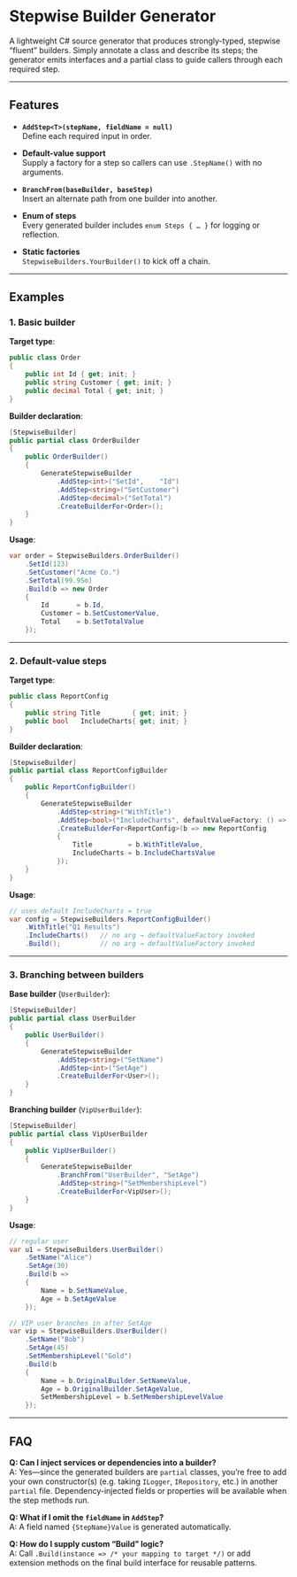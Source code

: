 # Stepwise Builder Generator

A lightweight C# source generator that produces strongly-typed, stepwise “fluent” builders. Simply annotate a class and describe its steps; the generator emits interfaces and a partial class to guide callers through each required step.

---

## Features

- **`AddStep<T>(stepName, fieldName = null)`**  
  Define each required input in order.

- **Default-value support**  
  Supply a factory for a step so callers can use `.StepName()` with no arguments.

- **`BranchFrom(baseBuilder, baseStep)`**  
  Insert an alternate path from one builder into another.

- **Enum of steps**  
  Every generated builder includes `enum Steps { … }` for logging or reflection.

- **Static factories**  
  `StepwiseBuilders.YourBuilder()` to kick off a chain.

---

## Examples

### 1. Basic builder  

**Target type**:
```csharp
public class Order
{
    public int Id { get; init; }
    public string Customer { get; init; }
    public decimal Total { get; init; }
}
```

**Builder declaration**:
```csharp
[StepwiseBuilder]
public partial class OrderBuilder
{
    public OrderBuilder()
    {
        GenerateStepwiseBuilder
            .AddStep<int>("SetId",    "Id")
            .AddStep<string>("SetCustomer")
            .AddStep<decimal>("SetTotal")
            .CreateBuilderFor<Order>();
    }
}
```

**Usage**:
```csharp
var order = StepwiseBuilders.OrderBuilder()
    .SetId(123)
    .SetCustomer("Acme Co.")
    .SetTotal(99.95m)
    .Build(b => new Order
    {
        Id       = b.Id,
        Customer = b.SetCustomerValue,
        Total    = b.SetTotalValue
    });
```

---

### 2. Default-value steps  

**Target type**:
```csharp
public class ReportConfig
{
    public string Title        { get; init; }
    public bool   IncludeCharts{ get; init; }
}
```

**Builder declaration**:
```csharp
[StepwiseBuilder]
public partial class ReportConfigBuilder
{
    public ReportConfigBuilder()
    {
        GenerateStepwiseBuilder
            .AddStep<string>("WithTitle")
            .AddStep<bool>("IncludeCharts", defaultValueFactory: () => true)
            .CreateBuilderFor<ReportConfig>(b => new ReportConfig
            {
                Title         = b.WithTitleValue,
                IncludeCharts = b.IncludeChartsValue
            });
    }
}
```

**Usage**:
```csharp
// uses default IncludeCharts = true
var config = StepwiseBuilders.ReportConfigBuilder()
    .WithTitle("Q1 Results")
    .IncludeCharts()   // no arg → defaultValueFactory invoked
    .Build();          // no arg → defaultValueFactory invoked
```

---

### 3. Branching between builders  

**Base builder** (`UserBuilder`):
```csharp
[StepwiseBuilder]
public partial class UserBuilder
{
    public UserBuilder()
    {
        GenerateStepwiseBuilder
            .AddStep<string>("SetName")
            .AddStep<int>("SetAge")
            .CreateBuilderFor<User>();
    }
}
```

**Branching builder** (`VipUserBuilder`):
```csharp
[StepwiseBuilder]
public partial class VipUserBuilder
{
    public VipUserBuilder()
    {
        GenerateStepwiseBuilder
            .BranchFrom("UserBuilder", "SetAge")
            .AddStep<string>("SetMembershipLevel")
            .CreateBuilderFor<VipUser>();
    }
}
```

**Usage**:
```csharp
// regular user
var u1 = StepwiseBuilders.UserBuilder()
    .SetName("Alice")
    .SetAge(30)
    .Build(b => 
    {
        Name = b.SetNameValue,
        Age = b.SetAgeValue
    });

// VIP user branches in after SetAge
var vip = StepwiseBuilders.UserBuilder()
    .SetName("Bob")
    .SetAge(45)
    .SetMembershipLevel("Gold")
    .Build(b 
    {
        Name = b.OriginalBuilder.SetNameValue,
        Age = b.OriginalBuilder.SetAgeValue,
        SetMembershipLevel = b.SetMembershipLevelValue
    });
```

---

## FAQ

**Q: Can I inject services or dependencies into a builder?**  
A: Yes—since the generated builders are `partial` classes, you’re free to add your own constructor(s) (e.g. taking `ILogger`, `IRepository`, etc.) in another `partial` file. Dependency-injected fields or properties will be available when the step methods run.

**Q: What if I omit the `fieldName` in `AddStep`?**  
A: A field named `{StepName}Value` is generated automatically.

**Q: How do I supply custom “Build” logic?**  
A: Call `.Build(instance => /* your mapping to target */)` or add extension methods on the final build interface for reusable patterns.
